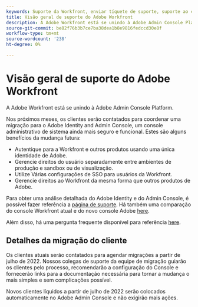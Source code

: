 ```yaml
---
keywords: Suporte da Workfront, enviar tíquete de suporte, suporte ao cliente
title: Visão geral de suporte do Adobe Workfront
description: A Adobe Workfront está se unindo à Adobe Admin Console Platform.
source-git-commit: be82f76b3b7ce7ba38dea1b8e9816fedccd30e8f
workflow-type: tm+mt
source-wordcount: '238'
ht-degree: 0%

---
```


# Visão geral de suporte do Adobe Workfront

A Adobe Workfront está se unindo à Adobe Admin Console Platform.

Nos próximos meses, os clientes serão contatados para coordenar uma migração para o Adobe Identity and Admin Console, um console administrativo de sistema ainda mais seguro e funcional. Estes são alguns benefícios da mudança futura:

* Autentique para a Workfront e outros produtos usando uma única identidade de Adobe.
* Gerencie direitos do usuário separadamente entre ambientes de produção e sandbox ou de visualização.
* Utilize Várias configurações de SSO para usuários da Workfront.
* Gerencie direitos ao Workfront da mesma forma que outros produtos de Adobe.

Para obter uma análise detalhada do Adobe Identity e do Admin Console, é possível fazer referência a [página de suporte](https://helpx.adobe.com/enterprise/admin-guide.html). Há também uma comparação do console Workfront atual e do novo console Adobe [here](https://one.workfront.com/s/document-item?bundleId=the-new-workfront-experience&amp;topicId=Content%2FAdministration_and_Setup%2FGet_started-WF_administration%2Factions-in-admin-console.htm&amp;_LANG=enus).

<!--
New URL for July 27:
https://experienceleague.adobe.com/docs/workfront/using/administration-and-setup/get-started-administration/actions-in-admin-console.html
-->

Além disso, há uma pergunta frequente disponível para referência [here](faq.md).

## Detalhes da migração do cliente

Os clientes atuais serão contatados para agendar migrações a partir de julho de 2022.  Nossos colegas de suporte da equipe de migração guiarão os clientes pelo processo, recomendarão a configuração do Console e fornecerão links para a documentação necessária para tornar a mudança o mais simples e sem complicações possível.

Novos clientes líquidos a partir de julho de 2022 serão colocados automaticamente no Adobe Admin Console e não exigirão mais ações.
